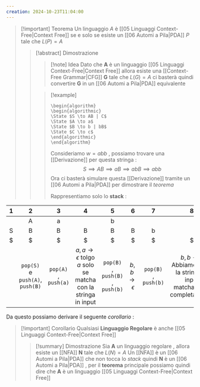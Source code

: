 ```yaml
---
creation: 2024-10-23T11:04:00
---
```

>[!important] Teorema
>Un linguaggio $A$ è [[05 Linguaggi Context-Free|Context Free]] se e solo se esiste un [[06 Automi a Pila|PDA]] $P$ tale che $L(P)=A$ 
>>[!abstract] Dimostrazione
>>>[!note] Idea 
>>>Dato che **A** è un linguaggio [[05 Linguaggi Context-Free|Context Free]] allora esiste una [[Context-Free Grammar|CFG]] **G** tale che $L(G)=A$ ci basterà quindi convertire **G** in un [[06 Automi a Pila|PDA]] equivalente
>>
>>>[!example] 
>>>```pseudo
>>>	\begin{algorithm}
>>>	\begin{algorithmic}
>>>	\State $S \to AB | C$
>>>	\State $A \to a$
>>>	\State $B \to b | bB$
>>>	\State $C \to c$
>>>	\end{algorithmic}
>>>	\end{algorithm}
>>>```
>>>
>>>Consideriamo $w=abb$ , possiamo trovare una [[Derivazione]] per questa stringa : 
>>>$$S \implies AB \implies aB \implies abB \implies abb$$
>>>Ora ci basterà simulare questa [[Derivazione]] tramite un [[06 Automi a Pila|PDA]] per dimostrare il *teorema* 
>>>
>>>Rappresentiamo solo lo **stack** :
>>>
|  1  |                2                |          3           |                                  4                                   |                5                 |         6         |          7           |                                       8                                        |
| :-: | :-----------------------------: | :------------------: | :------------------------------------------------------------------: | :------------------------------: | :---------------: | :------------------: | :----------------------------------------------------------------------------: |
|     |                A                |          a           |                                                                      |                b                 |                   |                      |                                                                                |
|  S  |                B                |          B           |                                  B                                   |                B                 |         B         |          b           |                                                                                |
|  $  |                $                |          $           |                                  $                                   |                $                 |         $         |          $           |                                       $                                        |
|     | `pop(S)` e `push(A)`, `push(B)` | `pop(A)` , `push(a)` | $a, a \to \epsilon$ tolgo $a$ solo se matcha con la stringa in input | `pop(B)` , `push(B)` , `push(b)` | $b,b\to \epsilon$ | `pop(B)` , `push(b)` | $b,b\to \epsilon$ Abbiamo finito la stringa in input matchandola completamente |
>

Da questo possiamo derivare il seguente *corollario* : 
>[!important] Corollario
>Qualsiasi **Linguaggio Regolare** è anche [[05 Linguaggi Context-Free|Context Free]] 
>>[!summary] Dimostrazione
>>Sia **A** un linguaggio regolare , allora esiste un [[NFA]] **N** tale che $L(N)=A$ 
>>Un [[NFA]] è un [[06 Automi a Pila|PDA]] che non tocca lo *stack* quindi **N** è un [[06 Automi a Pila|PDA]] , per il **teorema** principale possiamo quindi dire che **A** è un linguaggio [[05 Linguaggi Context-Free|Context Free]] 

